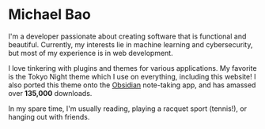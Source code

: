# Michael Bao

I'm a developer passionate about creating software that is functional and beautiful. Currently, my interests lie in machine learning and cybersecurity, but most of my experience is in web development.

I love tinkering with plugins and themes for various applications. My favorite is the Tokyo Night theme which I use on everything, including this website! I also ported this theme onto the [Obsidian](https://obsidian.md) note-taking app, and has amassed over **135,000** downloads.

In my spare time, I'm usually reading, playing a racquet sport (tennis!), or hanging out with friends.
